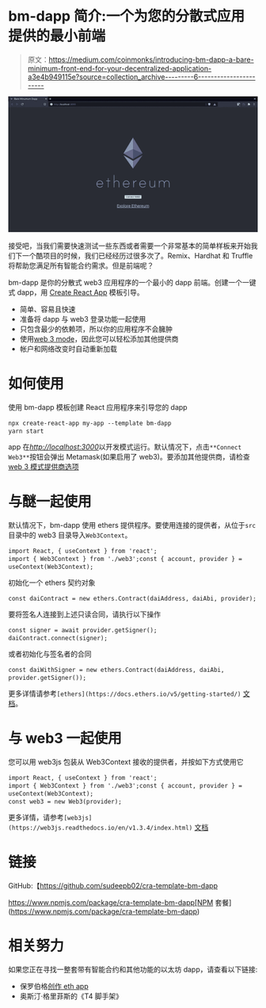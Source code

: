 # bm-dapp 简介:一个为您的分散式应用提供的最小前端

> 原文：<https://medium.com/coinmonks/introducing-bm-dapp-a-bare-minimum-front-end-for-your-decentralized-application-a3e4b949115e?source=collection_archive---------6----------------------->

![](img/18bd46086af140185790d1b48a733b66.png)

接受吧，当我们需要快速测试一些东西或者需要一个非常基本的简单样板来开始我们下一个酷项目的时候，我们已经经历过很多次了。Remix、Hardhat 和 Truffle 将帮助您满足所有智能合约需求。但是前端呢？

bm-dapp 是你的分散式 web3 应用程序的一个最小的 dapp 前端。创建一个一键式 dapp，用 [Create React App](https://github.com/facebook/create-react-app) 模板引导。

*   简单、容易且快速
*   准备将 dapp 与 web3 登录功能一起使用
*   只包含最少的依赖项，所以你的应用程序不会臃肿
*   使用[web 3 mode](https://github.com/Web3Modal/web3modal)，因此您可以轻松添加其他提供商
*   帐户和网络改变时自动重新加载

# 如何使用

使用 bm-dapp 模板创建 React 应用程序来引导您的 dapp

```
npx create-react-app my-app --template bm-dapp
yarn start
```

app 在[*http://localhost:3000*](http://localhost:3000/)以开发模式运行。默认情况下，点击`**Connect Web3**`按钮会弹出 Metamask(如果启用了 web3)。要添加其他提供商，请检查[web 3 模式提供商选项](https://github.com/Web3Modal/web3modal#provider-options)

# 与醚一起使用

默认情况下，bm-dapp 使用 ethers 提供程序。要使用连接的提供者，从位于`src`目录中的 web3 目录导入`Web3Context`。

```
import React, { useContext } from 'react';
import { Web3Context } from './web3';const { account, provider } = useContext(Web3Context);
```

初始化一个 ethers 契约对象

```
const daiContract = new ethers.Contract(daiAddress, daiAbi, provider);
```

要将签名人连接到上述只读合同，请执行以下操作

```
const signer = await provider.getSigner();
daiContract.connect(signer);
```

或者初始化与签名者的合同

```
const daiWithSigner = new ethers.Contract(daiAddress, daiAbi, provider.getSigner());
```

更多详情请参考`[ethers](https://docs.ethers.io/v5/getting-started/)` [文档](https://docs.ethers.io/v5/getting-started/)。

# 与 web3 一起使用

您可以用 web3js 包装从 Web3Context 接收的提供者，并按如下方式使用它

```
import React, { useContext } from 'react';
import { Web3Context } from './web3';const { account, provider } = useContext(Web3Context);
const web3 = new Web3(provider);
```

更多详情，请参考`[web3js](https://web3js.readthedocs.io/en/v1.3.4/index.html)` [文档](https://web3js.readthedocs.io/en/v1.3.4/index.html)

# 链接

GitHub:【https://github.com/sudeepb02/cra-template-bm-dapp 

https://www.npmjs.com/package/cra-template-bm-dapp[NPM 套餐](https://www.npmjs.com/package/cra-template-bm-dapp)

# 相关努力

如果您正在寻找一整套带有智能合约和其他功能的以太坊 dapp，请查看以下链接:

*   保罗伯格[创作 eth app](https://github.com/paulrberg/create-eth-app)
*   奥斯汀·格里菲斯的《T4 脚手架》